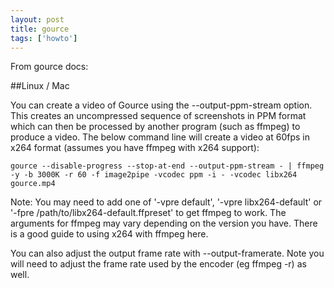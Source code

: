 ```yaml
---
layout: post
title: gource
tags: ['howto']
---
```


From gource docs:

##Linux / Mac

You can create a video of Gource using the --output-ppm-stream option. This creates an uncompressed sequence of screenshots in PPM format which can then be processed by another program (such as ffmpeg) to produce a video. The below command line will create a video at 60fps in x264 format (assumes you have ffmpeg with x264 support):

    gource --disable-progress --stop-at-end --output-ppm-stream - | ffmpeg -y -b 3000K -r 60 -f image2pipe -vcodec ppm -i - -vcodec libx264 gource.mp4

Note: You may need to add one of '-vpre default', '-vpre libx264-default' or '-fpre /path/to/libx264-default.ffpreset' to get ffmpeg to work. The arguments for ffmpeg may vary depending on the version you have. There is a good guide to using x264 with ffmpeg here.

You can also adjust the output frame rate with --output-framerate. Note you will need to adjust the frame rate used by the encoder (eg ffmpeg -r) as well.
